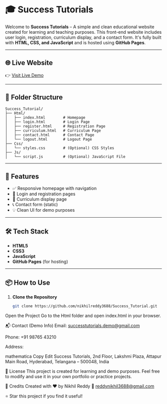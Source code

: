 # 🎓 Success Tutorials

Welcome to **Success Tutorials** – A simple and clean educational website created for learning and teaching purposes.
This front-end website includes user login, registration, curriculum display, and a contact form.
It's fully built with **HTML, CSS, and JavaScript** and is hosted using **GitHub Pages**.

---

## 🌐 Live Website

👉 [Visit Live Demo](https://nikhilreddy3688.github.io/Success_Tutorial/Html/index.html)

---

## 📁 Folder Structure

```
Success_Tutorial/
├── Html/
│   ├── index.html        # Homepage
│   ├── login.html        # Login Page
│   ├── register.html     # Registration Page
│   ├── curriculum.html   # Curriculum Page
│   ├── contact.html      # Contact Page
│   └── logout.html       # Logout Page
├── Css/
│   └── styles.css        # (Optional) CSS Styles
├── Js/
│   └── script.js         # (Optional) JavaScript File
```
---

## 🚀 Features

- ✅ Responsive homepage with navigation
- 🔐 Login and registration pages
- 📘 Curriculum display page
- 📞 Contact form (static)
- 💡 Clean UI for demo purposes

---

## 🛠️ Tech Stack

- **HTML5**
- **CSS3**
- **JavaScript**
- **GitHub Pages** (for hosting)

---

## 📦 How to Use

1. **Clone the Repository**
   ```bash
   git clone https://github.com/nikhilreddy3688/Success_Tutorial.git
Open the Project
Go to the Html folder and open index.html in your browser.

📬 Contact (Demo Info)
Email: successtutorials.demo@gmail.com

Phone: +91 98765 43210

Address:

mathematica
Copy
Edit
Success Tutorials,
2nd Floor, Lakshmi Plaza,
Attapur Main Road, Hyderabad,
Telangana – 500048, India



📄 License
This project is created for learning and demo purposes.
Feel free to modify and use it in your own portfolio or practice projects.

🙌 Credits
Created with ❤️ by Nikhil Reddy
📧 reddynikhil3688@gmail.com

⭐ Star this project if you find it useful!









